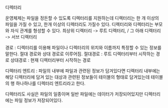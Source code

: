 디렉터리

운영체제는 파일을 정돈할 수 있도록 디렉터리를 지원하는데 디렉터리는 한 개 이상의 파일을 가질 수 있고, 한개 이상의 디렉터리도 가질수 있다. 디렉터리와 디렉터리는 부모와 자식 관계를 형성할 수 있다.
최상위 디렉터리 -> 루트 디렉터리, / 
그 아래 디렉터리 -> 서브 디렉터리

경로 : 디렉터리를 이용해 파일이나 디렉터리의 위치와 이름까지 특정할 수 있는 정보를 말한다. 절대 경로와 상대 경로로 이루어짐.
절대경로 : 루트 디렉터리부터 시작하는 경로
상대경로 : 현재 디렉터리부터 시작하는 경로 

디렉터리 엔트리 : 파일의 내부에 파일과 관련된 정보가 담겨있다면 디렉터리 내부에는 해당 디렉터리에 담겨 있는 대상과 관련된 정보들이 테이블의 형태로 담겨있는데 테이블의 행 하나하나를 디렉터리 엔트리라고 한다.

디렉터리도 사실은 파일의 일종이며 일반 파일에는 데이터가 저장되어있지만 디렉터리에는 파일 정보가 저장되어있다. 
